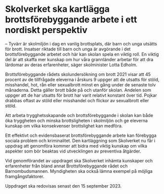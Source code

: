 # Skolverket ska kartlägga brottsförebyggande arbete i ett nordiskt perspektiv

– Tyvärr är skolmiljön i dag en vanlig brottsplats, där barn och unga utsätts för brott. Insatser riktade till barn och unga är avgörande i det brottsförebyggande arbetet och här kan skolan spela en viktig roll. En viktig del är att skaffa mer kunskap om hur våra grannländer arbetar för att dra lärdomar av deras erfarenheter, säger skolminister Lotta Edholm.

Brottsförebyggande rådets skolundersökning om brott 2021 visar att 45 procent av de tillfrågade eleverna i årskurs 9 uppger att de utsatts för stöld, misshandel, hot, rån eller sexualbrott minst en gång under de senaste tolv månaderna. Detta gäller brott både på och utanför skolan. Andelen som uppger att de har utsatts för brott har varit relativt konstant över tid. Pojkar drabbas oftast av stöld eller misshandel och flickor av sexualbrott eller stöld.

Att arbeta trygghetsskapande och brottsförebyggande i skolan kan både öka tryggheten och minska brottsligheten i skolmiljön och ge eleverna kunskap om vilka konsekvenser brottslighet kan medföra.

Ett effektivt och evidensbaserat brottsförebyggande arbete kan förebygga sociala problem och kriminalitet. Den kartläggning som Skolverket nu får i uppdrag att genomföra kommer att bidra med viktig kunskap om vilka aspekter som bör beaktas vid utvecklingen av preventiva åtgärder.

Vid genomförandet av uppdraget ska Skolverket inhämta kunskaper och erfarenheter från bland annat Brottsförebyggande rådet och Barnombudsmannen. Myndigheten ska också lämna exempel på möjliga framgångsfaktorer.

Uppdraget ska redovisas senast den 15 september 2023\.
